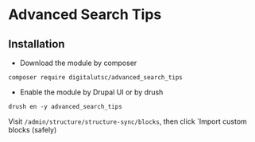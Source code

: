 # Advanced Search Tips

## Installation

* Download the module by composer 

````
composer require digitalutsc/advanced_search_tips
````

* Enable the module by Drupal UI or by drush 

````
drush en -y advanced_search_tips
````

Visit `/admin/structure/structure-sync/blocks`, then click `Import custom blocks (safely)

